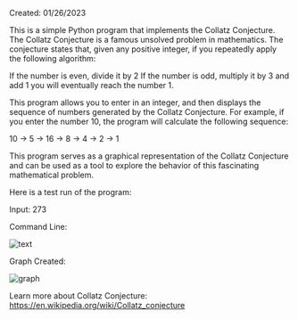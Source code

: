 Created: 01/26/2023

This is a simple Python program that implements the Collatz Conjecture. The Collatz Conjecture is a famous unsolved problem in mathematics. The conjecture states that, given any positive integer, if you repeatedly apply the following algorithm:

If the number is even, divide it by 2
If the number is odd, multiply it by 3 and add 1
you will eventually reach the number 1.

This program allows you to enter in an integer, and then displays the sequence of numbers generated by the Collatz Conjecture. For example, if you enter the number 10, the program will calculate the following sequence:

10 -> 5 -> 16 -> 8 -> 4 -> 2 -> 1

This program serves as a graphical representation of the Collatz Conjecture and can be used as a tool to explore the behavior of this fascinating mathematical problem.

Here is a test run of the program:

Input: 273

Command Line:

![text](https://user-images.githubusercontent.com/104415326/236269897-748c93cd-32bd-4369-b437-740860503a1c.jpg)

Graph Created:

![graph](https://user-images.githubusercontent.com/104415326/236270057-6c8985ba-b172-4e4f-9e9e-15732ec35f4c.jpg)

Learn more about Collatz Conjecture:
https://en.wikipedia.org/wiki/Collatz_conjecture
